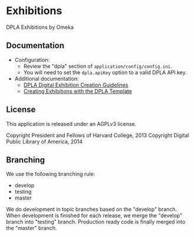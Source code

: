 Exhibitions
===========

DPLA Exhibitions by Omeka

Documentation
-------------

* Configuration:
	* Review the "dpla" section of `application/config/config.ini`.
	* You will need to set the `dpla.apiKey` option to a valid DPLA API key.
* Additional documentation:
	* [DPLA Digital Exhibition Creation Guidelines](https://docs.google.com/document/d/1caBYKDdQCpFCildS5XquNML5YzaugSL7Jf3CdBIIqOA/edit)
	* [Creating Exhibitions with the DPLA Template](https://docs.google.com/document/d/1ktQuLJzMkQX_e5EM2cUm88W614GZ4UdRhuu3_cXpoXU/edit)

License
--------
This application is released under an AGPLv3 license.

Copyright President and Fellows of Harvard College, 2013
Copyright Digital Public Library of America, 2014

Branching
---------

We use the following branching rule:
* develop
* testing
* master

We do development in topic branches based on the "develop" branch. When development is finished for each release, we merge the "develop" branch into "testing" branch. Production ready code is finally merged into the "master" branch.

